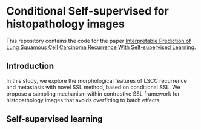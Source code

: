 # Conditional Self-supervised for histopathology images

This repository contains the code for the paper [Interpretable Prediction of Lung Squamous Cell Carcinoma Recurrence With Self-supervised Learning]().

## Introduction
In this study, we explore the morphological features of LSCC recurrence and metastasis with novel SSL method, based on conditional SSL. We propose a sampling mechanism within contrastive SSL framework for histopathology images that avoids overfitting to batch effects. 

## Self-supervised learning